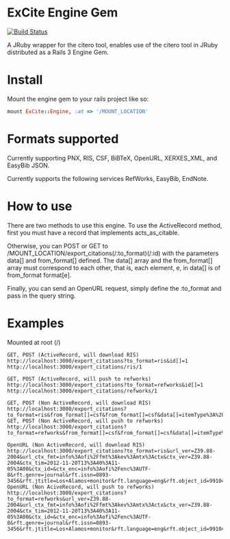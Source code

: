ExCite Engine Gem
======================
[![Build Status](https://travis-ci.org/NYULibraries/ex_cite.png?branch=master)](https://travis-ci.org/NYULibraries/ex_cite)

A JRuby wrapper for the citero tool, enables use of the citero tool in JRuby distributed as a Rails 3 Engine Gem.

Install
==========

Mount the engine gem to your rails project like so:

```ruby
mount ExCite::Engine, :at => '/MOUNT_LOCATION'
```

Formats supported
========
Currently supporting PNX, RIS, CSF, BiBTeX, OpenURL, XERXES_XML, and EasyBib JSON.

Currently supports the following services RefWorks, EasyBib, EndNote.


How to use
========

There are two methods to use this engine. To use the ActiveRecord method, first you must have a record that implements acts\_as\_citable.  

Otherwise, you can POST or GET to /MOUNT\_LOCATION/export_citations(/:to_format)(/:id) with the parameters data[] and from\_format[] defined.
The data[] array and the from\_format[] array must correspond to each other, that is, each element, e, in data[] is of from\_format format[e].

Finally, you can send an OpenURL request, simply define the :to_format and pass in the query string.


Examples
========

Mounted at root (/)

    GET, POST (ActiveRecord, will download RIS)
    http://localhost:3000/export_citations?to_format=ris&id[]=1
    http://localhost:3000/export_citations/ris/1

    GET, POST (ActiveRecord, will push to refworks)
    http://localhost:3000/export_citations?to_format=refworks&id[]=1
    http://localhost:3000/export_citations/refworks/1

    GET, POST (Non ActiveRecord, will download RIS)
    http://localhost:3000/export_citations?to_format=ris&from_format[]=csf&from_format[]=csf&data[]=itemType%3A%20book&data[]=itemType%3A%20journalArticle
    GET, POST (Non ActiveRecord, will push to refworks)
    http://localhost:3000/export_citations?to_format=refworks&from_format[]=csf&from_format[]=csf&data[]=itemType%3A%20book&data[]=itemType%3A%20journalArticle

    OpenURL (Non ActiveRecord, will download RIS)
    http://localhost:3000/export_citations?to_format=ris&url_ver=Z39.88-2004&url_ctx_fmt=info%3Aofi%2Ffmt%3Akev%3Amtx%3Actx&ctx_ver=Z39.88-2004&ctx_tim=2012-11-20T13%3A40%3A11-05%3A00&ctx_id=&ctx_enc=info%3Aofi%2Fenc%3AUTF-8&rft.genre=journal&rft.issn=0893-3456&rft.jtitle=Los+Alamos+monitor&rft.language=eng&rft.object_id=991042747005504&rft.object_type=JOURNAL&rft.page=1&rft.place=Los+Alamos%2C+N.M.&rft.pub=%5BH.+Markley+McMahon%5D&rft.stitle=ALAMOS+MONITOR+%28LOS+ALAMOS%2C+NM%29&rft.title=Los+Alamos+monitor&rft_val_fmt=info%3Aofi%2Ffmt%3Akev%3Amtx%3Ajournal&rft_id=L&req.ip=127.0.0.1
    OpenURL (Non AciveRecord, will push to refworks)
    http://localhost:3000/export_citations?to_format=refworks&url_ver=Z39.88-2004&url_ctx_fmt=info%3Aofi%2Ffmt%3Akev%3Amtx%3Actx&ctx_ver=Z39.88-2004&ctx_tim=2012-11-20T13%3A40%3A11-05%3A00&ctx_id=&ctx_enc=info%3Aofi%2Fenc%3AUTF-8&rft.genre=journal&rft.issn=0893-3456&rft.jtitle=Los+Alamos+monitor&rft.language=eng&rft.object_id=991042747005504&rft.object_type=JOURNAL&rft.page=1&rft.place=Los+Alamos%2C+N.M.&rft.pub=%5BH.+Markley+McMahon%5D&rft.stitle=ALAMOS+MONITOR+%28LOS+ALAMOS%2C+NM%29&rft.title=Los+Alamos+monitor&rft_val_fmt=info%3Aofi%2Ffmt%3Akev%3Amtx%3Ajournal&rft_id=L&req.ip=127.0.0.1
